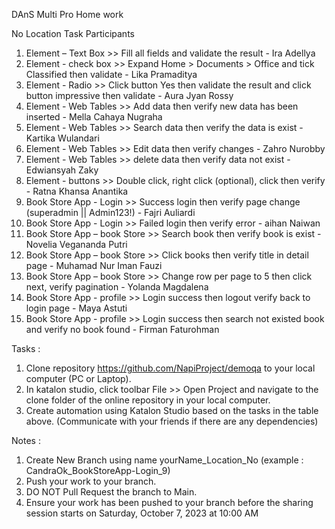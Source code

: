 DAnS Multi Pro Home work

No Location Task Participants
1. Element – Text Box >> Fill all fields and validate the result - Ira Adellya
2. Element - check box >> Expand Home > Documents > Office and tick Classified then validate - Lika Pramaditya
3. Element - Radio >> Click button Yes then validate the result and click button impressive then validate - Aura Jyan Rossy
4. Element - Web Tables >> Add data then verify new data has been inserted - Mella Cahaya Nugraha
5. Element - Web Tables >> Search data then verify the data is exist - Kartika Wulandari
6. Element - Web Tables >> Edit data then verify changes - Zahro Nurobby
7. Element - Web Tables >> delete data then verify data not exist - Edwiansyah Zaky
8. Element - buttons >> Double click, right click (optional), click then verify - Ratna Khansa Anantika
9. Book Store App - Login >> Success login then verify page change (superadmin || Admin123!) - Fajri Auliardi
10. Book Store App - Login >> Failed login then verify error - aihan Naiwan
11. Book Store App – book Store >> Search book then verify book is exist - Novelia Vegananda Putri
12. Book Store App – book Store >> Click books then verify title in detail page - Muhamad Nur Iman Fauzi
13. Book Store App – book Store >> Change row per page to 5 then click next, verify pagination - Yolanda Magdalena
14. Book Store App - profile >> Login success then logout verify back to login page - Maya Astuti
15. Book Store App - profile >> Login success then search not existed book and verify no book found - Firman Faturohman

Tasks : 
1. Clone repository https://github.com/NapiProject/demoqa to your local computer (PC or Laptop).
2. In katalon studio, click toolbar File >> Open Project and navigate to the clone folder of the online repository in your local computer.
3. Create automation using Katalon Studio based on the tasks in the table above. (Communicate with your friends if there are any dependencies)

Notes : 
1. Create New Branch using name yourName_Location_No (example : CandraOk_BookStoreApp-Login_9)
2. Push your work to your branch.
3. DO NOT Pull Request the branch to Main.
4. Ensure your work has been pushed to your branch before the sharing session starts on Saturday, October 7, 2023 at 10:00 AM
